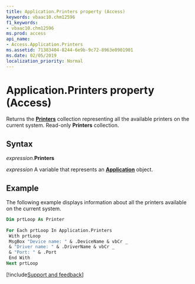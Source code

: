```yaml
---
title: Application.Printers property (Access)
keywords: vbaac10.chm12596
f1_keywords:
- vbaac10.chm12596
ms.prod: access
api_name:
- Access.Application.Printers
ms.assetid: 71383404-8244-6e9b-9c72-8963e0901901
ms.date: 02/05/2019
localization_priority: Normal
---
```



# Application.Printers property (Access)

Returns the **[Printers](Access.Printers.md)** collection representing all the available printers on the current system. Read-only **Printers** collection.


## Syntax

_expression_.**Printers**

_expression_ A variable that represents an **[Application](Access.Application.md)** object.


## Example

The following example displays information about all the printers available on the current system.


```vb
Dim prtLoop As Printer 
 
For Each prtLoop In Application.Printers 
 With prtLoop 
 MsgBox "Device name: " & .DeviceName & vbCr _ 
 & "Driver name: " & .DriverName & vbCr _ 
 & "Port: " & .Port 
 End With 
Next prtLoop 

```




[!include[Support and feedback](~/includes/feedback-boilerplate.md)]